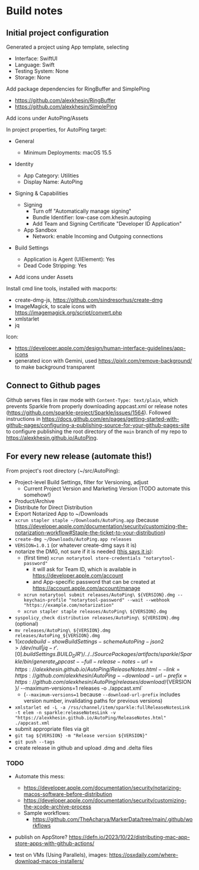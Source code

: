 # Build notes

## Initial project configuration
Generated a project using App template, selecting
* Interface: SwiftUI
* Language: Swift
* Testing System: None
* Storage: None

Add package dependencies for RingBuffer and SimplePing

* https://github.com/alexkhesin/RingBuffer
* https://github.com/alexkhesin/SimplePing

Add icons under AutoPing/Assets

In project properties, for AutoPing target:

* General
  * Minimum Deployments: macOS 15.5
* Identity
  * App Category: Utilities
  * Display Name: AutoPing
* Signing & Capabilities
  * Signing
    * Turn off "Automatically manage signing"
    * Bundle Identifier: low-case com.khesin.autoping
    * Add Team and Signing Certificate "Developer ID Application"
  * App Sandbox
    * Network: enable Incoming and Outgoing connections
* Build Settings
  * Application is Agent (UIElement): Yes
  * Dead Code Stripping: Yes

* Add icons under Assets

Install cmd line tools, installed with macports:

* create-dmg-js, https://github.com/sindresorhus/create-dmg
* ImageMagick, to scale icons with https://imagemagick.org/script/convert.php
* xmlstarlet
* jq

Icon:

* https://developer.apple.com/design/human-interface-guidelines/app-icons
* generated icon with Gemini, used https://pixlr.com/remove-background/ to make background transparent

## Connect to Github pages

Github serves files in raw mode with `Content-Type: text/plain`, which prevents Sparkle from properly downloading appcast.xml or release notes (https://github.com/sparkle-project/Sparkle/issues/1564). Followed instructions in https://docs.github.com/en/pages/getting-started-with-github-pages/configuring-a-publishing-source-for-your-github-pages-site to configure publishing the root directory of the `main` branch of my repo to https://alexkhesin.github.io/AutoPing.

## For every new release (automate this!)
From project's root directory (~/src/AutoPing):
* Project-level Build Settings, filter for Versioning, adjust
  * Current Project Version and Marketing Version (TODO automate this somehow!)
* Product/Archive
* Distribute for Direct Distribution
* Export Notarized App to ~/Downloads
* `xcrun stapler staple ~/Downloads/AutoPing.app` (because https://developer.apple.com/documentation/security/customizing-the-notarization-workflow#Staple-the-ticket-to-your-distribution)
* `create-dmg ~/Downloads/AutoPing.app releases`
* `VERSION=1.0.1` (or whatever create-dmg says it is)
* notarize the DMG, not sure if it is needed ([this says it is](https://forum.c-command.com/t/do-i-have-to-notarize-my-dmg-and-my-app-when-distributing/14604)):
  * (first time) `xcrun notarytool store-credentials "notarytool-password"`
    * it will ask for Team ID, which is available in https://developer.apple.com/account
    * and App-specific password that can be created at https://account.apple.com/account/manage
  * `xcrun notarytool submit releases/AutoPing\ ${VERSION}.dmg --keychain-profile "notarytool-password" --wait --webhook "https://example.com/notarization"`
  * `xcrun stapler staple releases/AutoPing\ ${VERSION}.dmg`
* `syspolicy_check distribution releases/AutoPing\ ${VERSION}.dmg` (optional)
* `mv releases/AutoPing\ ${VERSION}.dmg releases/AutoPing_${VERSION}.dmg`
* 1$(xcodebuild -showBuildSettings -scheme AutoPing -json 2> /dev/null | jq -r '.[0].buildSettings.BUILD_DIR')/../../SourcePackages/artifacts/sparkle/Sparkle/bin/generate_appcast --full-release-notes-url=https://alexkhesin.github.io/AutoPing/ReleaseNotes.html --link=https://github.com/alexkhesin/AutoPing --download-url-prefix=https://github.com/alexkhesin/AutoPing/releases/download/${VERSION}/ --maximum-versions=1 releases -o ./appcast.xml`
  * (`--maximum-versions=1` because `--download-url-prefix` includes version number, invalidating paths for previous versions)
* `xmlstarlet ed -L -a /rss/channel/item/sparkle:fullReleaseNotesLink -t elem -n sparkle:releaseNotesLink -v "https://alexkhesin.github.io/AutoPing/ReleaseNotes.html" ./appcast.xml`
* submit appropriate files via git
* `git tag ${VERSION} -m "Release version ${VERSION}"`
* `git push --tags`
* create release in github and upload .dmg and .delta files

### TODO

* Automate this mess:
  * https://developer.apple.com/documentation/security/notarizing-macos-software-before-distribution
  * https://developer.apple.com/documentation/security/customizing-the-xcode-archive-process
  * Sample workflows:
    * https://github.com/TheAcharya/MarkerData/tree/main/.github/workflows

* publish on AppStore? https://defn.io/2023/10/22/distributing-mac-app-store-apps-with-github-actions/

* test on VMs (Using Parallels), images: https://osxdaily.com/where-download-macos-installers/
